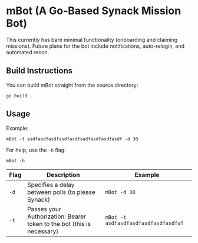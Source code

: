 # mBot (A Go-Based Synack Mission Bot)

This currently has bare minimal functionality (onboarding and claiming missions). Future plans for the bot include notifications, auto-relogin, and automated recon.

## Build Instructions
You can build mBot straight from the source directory:
```
go build .
```

## Usage
Example:
```
mBot -t asdfasdfasdfasdfasdfsadfasdfasdfasdf -d 30
```
For help, use the `-h` flag:
```
mBot -h
```

| Flag | Description | Example |
|------|-------------|---------|
| `-d` | Specifies a delay between polls (to please Synack) | `mBot -d 30` |
| `-t` | Passes your Authorization: Bearer token to the bot (this is necessary) | `mBot -t asdfasdfasdfasdfasdfasdfaf` |